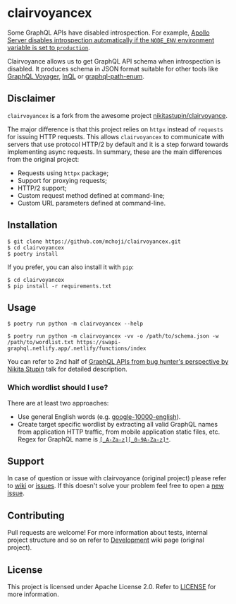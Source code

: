 # clairvoyancex

Some GraphQL APIs have disabled introspection. For example, [Apollo Server disables introspection automatically if the `NODE_ENV` environment variable is set to `production`](https://www.apollographql.com/docs/tutorial/schema/#explore-your-schema).

Clairvoyance allows us to get GraphQL API schema when introspection is disabled. It produces schema in JSON format suitable for other tools like [GraphQL Voyager](https://github.com/APIs-guru/graphql-voyager), [InQL](https://github.com/doyensec/inql) or [graphql-path-enum](https://gitlab.com/dee-see/graphql-path-enum).

## Disclaimer

`clairvoyancex` is a fork from the awesome project [nikitastupin/clairvoyance](https://github.com/nikitastupin/clairvoyance).

The major difference is that this project relies on `httpx` instead of `requests` for issuing HTTP requests. This allows `clairvoyancex` to communicate with servers that use protocol HTTP/2 by default and it is a step forward towards implementing async requests.
In summary, these are the main differences from the original project:
  - Requests using `httpx` package;
  - Support for proxying requests;
  - HTTP/2 support;
  - Custom request method defined at command-line;
  - Custom URL parameters defined at command-line.

## Installation

```
$ git clone https://github.com/mchoji/clairvoyancex.git
$ cd clairvoyancex
$ poetry install
```
If you prefer, you can also install it with `pip`:
```
$ cd clairvoyancex
$ pip install -r requirements.txt
```

## Usage

```
$ poetry run python -m clairvoyancex --help
```

```
$ poetry run python -m clairvoyancex -vv -o /path/to/schema.json -w /path/to/wordlist.txt https://swapi-graphql.netlify.app/.netlify/functions/index
```

You can refer to 2nd half of [GraphQL APIs from bug hunter's perspective by Nikita Stupin](https://youtu.be/nPB8o0cSnvM) talk for detailed description.

### Which wordlist should I use?

There are at least two approaches:

- Use general English words (e.g. [google-10000-english](https://github.com/first20hours/google-10000-english)).
- Create target specific wordlist by extracting all valid GraphQL names from application HTTP traffic, from mobile application static files, etc. Regex for GraphQL name is [`[_A-Za-z][_0-9A-Za-z]*`](http://spec.graphql.org/June2018/#sec-Names).

## Support

In case of question or issue with clairvoyance (original project) please refer to [wiki](https://github.com/nikitastupin/clairvoyance/wiki) or [issues](https://github.com/nikitastupin/clairvoyance/issues). If this doesn't solve your problem feel free to open a [new issue](https://github.com/mchoji/clairvoyancex/issues/new).

## Contributing

Pull requests are welcome! For more information about tests, internal project structure and so on refer to [Development](https://github.com/nikitastupin/clairvoyance/wiki/Development) wiki page (original project).

## License

This project is licensed under Apache License 2.0. Refer to [LICENSE](LICENSE) for more information.
